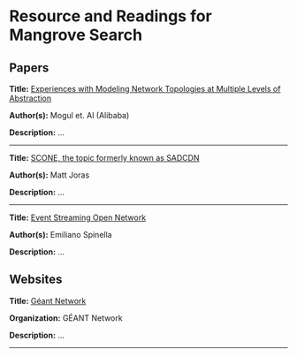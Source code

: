 # Resource and Readings for Mangrove Search


## Papers

**Title:** [Experiences with Modeling Network Topologies at Multiple Levels of Abstraction](https://www.usenix.org/system/files/nsdi20-paper-mogul.pdf)

**Author(s):** Mogul et. Al (Alibaba)

**Description:** ...

---

**Title:** [SCONE, the topic formerly known as SADCDN](https://datatracker.ietf.org/doc/bofreq-joras-scone-protocl-the-topic-formerly-known-as-sadcdn/)

**Author(s):** Matt Joras

**Description:** ...

---

**Title:** [Event Streaming Open Network](https://datatracker.ietf.org/doc/bofreq-spinella-event-streaming-open-network/)

**Author(s):** Emiliano Spinella

**Description:** ...


## Websites

**Title:** [Géant Network](https://network.geant.org/)

**Organization:** GÉANT Network

**Description:** ...

---


